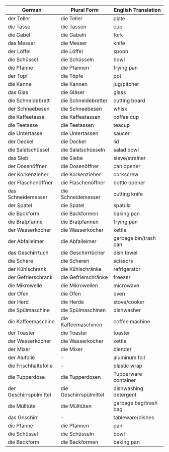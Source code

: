 
| German                 | Plural Form            | English Translation   |
| ---------------------- | ---------------------- | --------------------- |
| der Teller             | die Teller             | plate                 |
| die Tasse              | die Tassen             | cup                   |
| die Gabel              | die Gabeln             | fork                  |
| das Messer             | die Messer             | knife                 |
| der Löffel             | die Löffel             | spoon                 |
| die Schüssel           | die Schüsseln          | bowl                  |
| die Pfanne             | die Pfannen            | frying pan            |
| der Topf               | die Töpfe              | pot                   |
| die Kanne              | die Kannen             | jug/pitcher           |
| das Glas               | die Gläser             | glass                 |
| die Schneidebrett      | die Schneidebretter    | cutting board         |
| der Schneebesen        | die Schneebesen        | whisk                 |
| die Kaffeetasse        | die Kaffeetassen       | coffee cup            |
| die Teetasse           | die Teetassen          | teacup                |
| die Untertasse         | die Untertassen        | saucer                |
| der Deckel             | die Deckel             | lid                   |
| die Salatschüssel      | die Salatschüsseln     | salad bowl            |
| das Sieb               | die Siebe              | sieve/strainer        |
| der Dosenöffner        | die Dosenöffner        | can opener            |
| der Korkenzieher       | die Korkenzieher       | corkscrew             |
| der Flaschenöffner     | die Flaschenöffner     | bottle opener         |
| das Schneidemesser     | die Schneidemesser     | cutting knife         |
| der Spatel             | die Spatel             | spatula               |
| die Backform           | die Backformen         | baking pan            |
| die Bratpfanne         | die Bratpfannen        | frying pan            |
| der Wasserkocher       | die Wasserkocher       | kettle                |
| der Abfalleimer        | die Abfalleimer        | garbage bin/trash can |
| das Geschirrtuch       | die Geschirrtücher     | dish towel            |
| die Schere             | die Scheren            | scissors              |
| der Kühlschrank        | die Kühlschränke       | refrigerator          |
| der Gefrierschrank     | die Gefrierschränke    | freezer               |
| die Mikrowelle         | die Mikrowellen        | microwave             |
| der Ofen               | die Öfen               | oven                  |
| der Herd               | die Herde              | stove/cooker          |
| die Spülmaschine       | die Spülmaschinen      | dishwasher            |
| die Kaffeemaschine     | die Kaffeemaschinen    | coffee machine        |
| der Toaster            | die Toaster            | toaster               |
| der Wasserkocher       | die Wasserkocher       | kettle                |
| der Mixer              | die Mixer              | blender               |
| der Alufolie           | -                      | aluminum foil         |
| die Frischhaltefolie   | -                      | plastic wrap          |
| die Tupperdose         | die Tupperdosen        | Tupperware container  |
| der Geschirrspülmittel | die Geschirrspülmittel | dishwashing detergent |
| die Mülltüte           | die Mülltüten          | garbage bag/trash bag |
| das Geschirr           | -                      | tableware/dishes      |
| die Pfanne             | die Pfannen            | pan                   |
| die Schüssel           | die Schüsseln          | bowl                  |
| die Backform           | die Backformen         | baking pan            |